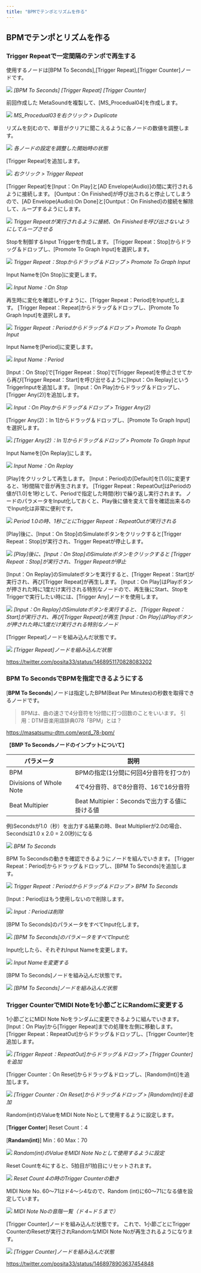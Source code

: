 ```yaml
---
title: "BPMでテンポとリズムを作る"
---
```


## BPMでテンポとリズムを作る

### Trigger Repeatで一定間隔のテンポで再生する

使用するノードは[BPM To Seconds],[Trigger Repeat],[Trigger Counter]ノードです。

![](/images/books/ue5_starter_cpp_and_bp_001/chapter02_bpm_and_tempo/2022-02-19-18-34-28.png)
*[BPM To Seconds] [Trigger Repeat] [Trigger Counter]*

前回作成した MetaSoundを複製して、[MS_Procedual04]を作成します。

![](/images/books/ue5_starter_cpp_and_bp_001/chapter02_bpm_and_tempo/2022-02-19-18-41-17.png)
*MS_Procedual03を右クリック > Duplicate*

リズムを刻むので、単音がクリアに聞こえるように各ノードの数値を調整します。

![](/images/books/ue5_starter_cpp_and_bp_001/chapter02_bpm_and_tempo/2022-02-19-18-43-37.png)
*各ノードの設定を調整した開始時の状態*

[Trigger Repeat]を追加します。

![](/images/books/ue5_starter_cpp_and_bp_001/chapter02_bpm_and_tempo/2022-02-19-18-44-02.png)
*右クリック > Trigger Repeat*

[Trigger Repeat]を[Input：On Play]と[AD Envelope(Audio)]の間に実行されるように接続します。
[Ountput：On Finished]が呼び出されると停止してしまうので、[AD Envelope(Audio):On Done]と[Ountput：On Finished]の接続を解除して、ループするようにします。

![](/images/books/ue5_starter_cpp_and_bp_001/chapter02_bpm_and_tempo/2022-02-19-18-45-18.png)
*Trigger Repeatが実行されるように接続、On Finishedを呼び出さないようにしてループさせる*

Stopを制御するInput Triggerを作成します。
[Trigger Repeat：Stop]からドラッグ＆ドロップし、[Promote To Graph Input]を選択します。

![](/images/books/ue5_starter_cpp_and_bp_001/chapter02_bpm_and_tempo/2022-02-19-18-45-39.png)
*Trigger Repeat：Stopからドラッグ＆ドロップ > Promote To Graph Input*

Input Nameを[On Stop]に変更します。

![](/images/books/ue5_starter_cpp_and_bp_001/chapter02_bpm_and_tempo/2022-02-19-18-45-52.png)
*Input Name：On Stop*

再生時に変化を確認しやすように、[Trigger Repeat：Period]をInput化します。
[Trigger Repeat：Repeat]からドラッグ＆ドロップし、[Promote To Graph Input]を選択します。

![](/images/books/ue5_starter_cpp_and_bp_001/chapter02_bpm_and_tempo/2022-02-19-18-46-09.png)
*Trigger Repeat：Periodからドラッグ＆ドロップ > Promote To Graph Input*

Input Nameを[Period]に変更します。

![](/images/books/ue5_starter_cpp_and_bp_001/chapter02_bpm_and_tempo/2022-02-19-18-46-27.png)
*Input Name：Period*

[Input：On Stop]で[Trigger Repeat：Stop]で[Trigger Repeat]を停止させてから再び[Trigger Repeat：Start]を呼び出せるように[Input：On Replay]というTriggerInputを追加します。
[Input：On Play]からドラッグ＆ドロップし、 [Trigger Any(2)]を追加します。

![](/images/books/ue5_starter_cpp_and_bp_001/chapter02_bpm_and_tempo/2022-02-19-18-46-41.png)
*Input：On Playからドラッグ＆ドロップ > Trigger Any(2)*

[Trigger Any(2)：In 1]からドラッグ＆ドロップし、[Promote To Graph Input]を選択します。

![](/images/books/ue5_starter_cpp_and_bp_001/chapter02_bpm_and_tempo/2022-02-19-18-46-54.png)
*[Trigger Any(2)：In 1]からドラッグ＆ドロップ > Promote To Graph Input*

Input Nameを[On Replay]にします。

![](/images/books/ue5_starter_cpp_and_bp_001/chapter02_bpm_and_tempo/2022-02-19-18-47-09.png)
*Input Name：On Replay*

[Play]をクリックして再生します。
[Input：Period]の[Default]を[1.0]に変更すると、1秒間隔で音が再生されます。
[Trigger Repeat：RepeatOut]はPeriodの値が[1.0]を1秒として、Periodで指定した時間(秒)で繰り返し実行されます。
ノードのパラメータをInput化しておくと、Play後に値を変えて音を確認出来るのでInput化は非常に便利です。

![](/images/books/ue5_starter_cpp_and_bp_001/chapter02_bpm_and_tempo/2022-02-19-18-47-24.png)
*Period 1.0の時、1秒ごとにTrigger Repeat：RepeatOutが実行される*

[Play]後に、[Input：On Stop]のSimulateボタンをクリックすると[Trigger Repeat：Stop]が実行され、Trigger Repeatが停止します。

![](/images/books/ue5_starter_cpp_and_bp_001/chapter02_bpm_and_tempo/2022-02-19-18-47-41.png)
*[Play]後に、[Input：On Stop]のSimulateボタンをクリックすると
[Trigger Repeat：Stop]が実行され、Trigger Repeatが停止*

[Input：On Replay]のSimulateボタンを実行すると、[Trigger Repeat：Start]が実行され、再び[Trigger Repeat]が再生します。
[Input：On Play]はPlayボタンが押された時に1度だけ実行される特別なノードので、再生後にStart、StopをTriggerで実行したい時には、[Trigger Any]ノードを使用します。

![](/images/books/ue5_starter_cpp_and_bp_001/chapter02_bpm_and_tempo/2022-02-19-18-48-04.png)
*[Input：On Replay]のSimulateボタンを実行すると、
[Trigger Repeat：Start]が実行され、再び[Trigger Repeat]が再生
[Input：On Play]はPlayボタンが押された時に1度だけ実行される特別なノード*

[Trigger Repeat]ノードを組み込んだ状態です。

![](/images/books/ue5_starter_cpp_and_bp_001/chapter02_bpm_and_tempo/2022-02-19-18-49-02.png)
*[Trigger Repeat]ノードを組み込んだ状態*

https://twitter.com/posita33/status/1468951170828083202

### BPM To SecondsでBPMを指定できるようにする

[**BPM To Seconds**]ノードは指定したBPM(Beat Per Minutes)の秒数を取得できるノードです。

> BPMは、曲の速さで4分音符を1分間に打つ回数のことをいいます。
> 引用：DTM音楽用語辞典078「BPM」とは？

https://masatsumu-dtm.com/word_78-bpm/

【**BMP To Secondsノードのインプットについて**】

| パラメータ              | 説明                                          |
| ----------------------- | --------------------------------------------- |
| BPM                     | BPMの指定(1分間に何回4分音符を打つか)         |
| Divisions of Whole Note | 4で4分音符、8で8分音符、16で16分音符          |
| Beat Multipier          | Beat Multipier：Secondsで出力する値に掛ける値 |

例)Secondsが1.0（秒）を出力する結果の時、Beat Multiplierが2.0の場合、Secondsは1.0 x 2.0 = 2.0(秒)になる

![](/images/books/ue5_starter_cpp_and_bp_001/chapter02_bpm_and_tempo/2022-02-19-18-51-00.png)
*BPM To Seconds*

BPM To Secondsの動きを確認できるようにノードを組んでいきます。
[Trigger Repeat：Period]からドラッグ＆ドロップし、[BPM To Seconds]を追加します。

![](/images/books/ue5_starter_cpp_and_bp_001/chapter02_bpm_and_tempo/2022-02-19-18-52-32.png)
*Trigger Repeat：Periodからドラッグ＆ドロップ > BPM To Seconds*

[Input：Period]はもう使用しないので削除します。

![](/images/books/ue5_starter_cpp_and_bp_001/chapter02_bpm_and_tempo/2022-02-19-18-52-54.png)
*Input：Periodは削除*

[BPM To Seconds]のパラメータをすべてInput化します。

![](/images/books/ue5_starter_cpp_and_bp_001/chapter02_bpm_and_tempo/2022-02-19-18-53-46.png)
*[BPM To Seconds]のパラメータをすべてInput化*

Input化したら、それぞれInput Nameを変更します。

![](/images/books/ue5_starter_cpp_and_bp_001/chapter02_bpm_and_tempo/2022-02-19-18-54-07.png)
*Input Nameを変更する*

[BPM To Seconds]ノードを組み込んだ状態です。

![](/images/books/ue5_starter_cpp_and_bp_001/chapter02_bpm_and_tempo/2022-02-19-18-54-37.png)
*[BPM To Seconds]ノードを組み込んだ状態*

### Trigger CounterでMIDI Noteを1小節ごとにRandomに変更する

1小節ごとにMIDI Note Noをランダムに変更できるように組んでいきます。
[Input：On Play]から[Trigger Repeat]までの処理を左側に移動します。
[Trigger Repeat：RepeatOut]からドラッグ＆ドロップし、[Trigger Counter]を追加します。

![](/images/books/ue5_starter_cpp_and_bp_001/chapter02_bpm_and_tempo/2022-02-19-18-55-09.png)
*[Trigger Repeat：RepeatOut]からドラッグ＆ドロップ > [Trigger Counter]を追加*

[Trigger Counter：On Reset]からドラッグ＆ドロップし、[Random(Int)]を追加します。

![](/images/books/ue5_starter_cpp_and_bp_001/chapter02_bpm_and_tempo/2022-02-19-18-55-23.png)
*[Trigger Counter：On Reset]からドラッグ＆ドロップ > [Random(Int)]を追加*

Random(int)のValueをMIDI Note Noとして使用するように設定します。

[**Trigger Conter**]
Reset Count：4

[**Randam(int)**]
Min：60
Max：70

![](/images/books/ue5_starter_cpp_and_bp_001/chapter02_bpm_and_tempo/2022-02-19-18-55-54.png)
*Random(int)のValueをMIDI Note Noとして使用するように設定*

Reset Countを4にすると、5拍目が1拍目にリセットされます。

![](/images/books/ue5_starter_cpp_and_bp_001/chapter02_bpm_and_tempo/2022-02-19-18-56-15.png)
*Reset Count 4の時のTrigger Counterの動き*

MIDI Note No. 60～71はド4～シ4なので、Random (int)に60～71になる値を設定しています。

![](/images/books/ue5_starter_cpp_and_bp_001/chapter02_bpm_and_tempo/2022-02-19-18-56-30.png)
*MIDI Note Noの音階一覧（ド４~ド５まで）*

[Trigger Counter]ノードを組み込んだ状態です。
これで、1小節ごとにTrigger CounterのResetが実行されRandomなMIDI Note Noが再生されるようになります。

![](/images/books/ue5_starter_cpp_and_bp_001/chapter02_bpm_and_tempo/2022-02-19-18-56-46.png)
*[Trigger Counter]ノードを組み込んだ状態*

https://twitter.com/posita33/status/1468978903637454848
